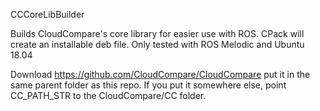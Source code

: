 CCCoreLibBuilder

Builds CloudCompare's core library for easier use with ROS.  CPack will create an installable deb file.  Only tested with ROS Melodic and Ubuntu 18.04

Download https://github.com/CloudCompare/CloudCompare put it in the same parent folder as this repo.  If you put it somewhere else, point CC_PATH_STR to the CloudCompare/CC folder.

